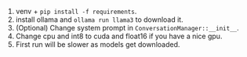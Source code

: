 1) venv + `pip install -f requirements`.
2) install ollama and `ollama run llama3` to download it.
3) (Optional) Change system prompt in `ConversationManager::__init__`.
4) Change cpu and int8 to cuda and float16 if you have a nice gpu.
5) First run will be slower as models get downloaded.
